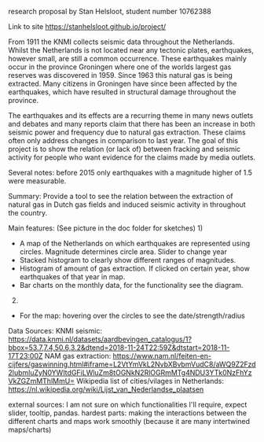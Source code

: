 research proposal by Stan Helsloot, student number 10762388

Link to site
https://stanhelsloot.github.io/project/

From 1911 the KNMI collects seismic data throughout the Netherlands.
Whilst the Netherlands is not located near any tectonic plates, earthquakes,
however small, are still a common occurrence. These earthquakes mainly occur
in the province Groningen where one of the worlds largest gas reserves
was discovered in 1959. Since 1963 this natural gas is being extracted.
Many citizens in Groningen have since been affected by the earthquakes,
which have resulted in structural damage throughout the province.

The earthquakes and its effects are a recurring theme in many news
outlets and debates and many reports claim that there has been an increase
in both seismic power and frequency due to natural gas extraction.
These claims often only address changes in comparison to last year.
The goal of this project is to show the relation (or lack of) between fracking
and seismic activity for people who want evidence for the claims made by
media outlets.

Several notes: before 2015 only earthquakes with a magnitude higher of
1.5 were measurable.

Summary:
Provide a tool to see the relation between the extraction of natural gas
in Dutch gas fields and induced seismic activity in throughout the country.

Main features:
(See picture in the doc folder for sketches)
1)
- A map of the Netherlands on which earthquakes are represented using circles.
  Magnitude determines circle area.
  Slider to change year
- Stacked histogram to clearly show different ranges of magnitudes.
- Histogram of amount of gas extraction. If clicked on certain year,
  show earthquakes of that year in map.
- Bar charts on the monthly data, for the functionality see the
  diagram.

2)
- For the map: hovering over the circles to see the date/strength/radius

Data Sources:
KNMI seismic: https://data.knmi.nl/datasets/aardbevingen_catalogus/1?bbox=53.7,7.4,50.6,3.2&dtend=2018-11-24T22:59Z&dtstart=2018-11-17T23:00Z
NAM gas extraction: https://www.nam.nl/feiten-en-cijfers/gaswinning.html#iframe=L2VtYmVkL2NvbXBvbmVudC8/aWQ9Z2Fzd2lubmluZyN0YWItdGFiLWluZm8tOGNkN2RlOGRmMTg4NDU3YTk0NzFhYzVkZGZmMThlMmU=
Wikipedia list of cities/vilages in Netherlands: https://nl.wikipedia.org/wiki/Lijst_van_Nederlandse_plaatsen

external sources: I am not sure on which functionalities I'll require, expect slider, tooltip, pandas.
hardest parts: making the interactions between the different
charts and maps work smoothly (because it are many intertwined
maps/charts)
